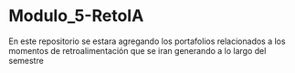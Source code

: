 # Modulo_5-RetoIA

En este repositorio se estara agregando los portafolios relacionados a los momentos de retroalimentación que se iran generando a lo largo del semestre
